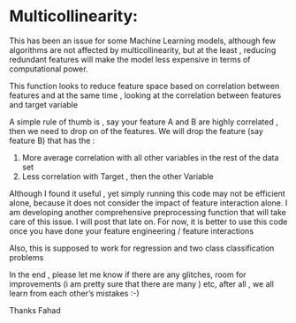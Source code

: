 # Multicollinearity:
This has been an issue for some Machine Learning models, although few algorithms are not affected by multicollinearity, but at the least , reducing redundant features will make the model less expensive in terms of computational power.

This function looks to reduce feature space based on correlation between features and at the same time , looking at the correlation between features and target variable

A simple rule of thumb is , say your feature A and B are highly correlated , then we need to drop on of the features. We will drop the feature (say feature B)  that has the :
  
  1) More average correlation with all other variables in the rest of the data set
  2) Less correlation with Target , then the other Variable
  
Although I found it useful , yet simply running this code may not be efficient alone, because it does not consider the impact of feature interaction alone. I am developing another comprehensive preprocessing function that will take care of this issue. I will post that late on. For now, it is better to use this code once you have done your feature engineering / feature interactions

Also, this is supposed to work for regression and two class classification problems

In the end , please let me know if there are any glitches, room for improvements (i am pretty sure that there are many ) etc, after all , we all learn from each other’s mistakes  :-)

Thanks
Fahad

